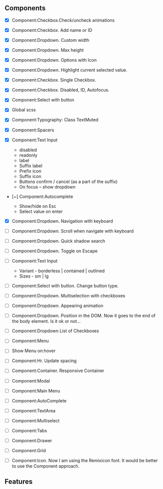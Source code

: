 ## Components

- [x] Component:Checkbox.Check/uncheck animations
- [x] Component:Checkbox. Add name or ID

- [x] Component:Dropdown. Custom width
- [x] Component:Dropdown. Max height

- [x] Component:Dropdown. Options with Icon
- [x] Component:Dropdown. Highlight current selected value.

- [x] Component:Checkbox. Single Checkbox.
- [x] Component:Checkbox. Disabled, ID, Autofocus.

<!-- Current -->

- [x] Component:Select with button
- [x] Global scss
- [x] Component:Typography: Class TextMuted
- [x] Component:Spacers
- [x] Component:Text Input

  - disabled
  - readonly
  - label
  - Suffix label
  - Prefix icon
  - Suffix icon
  - Buttons confirm / cancel (as a part of the suffix)
  - On focus – show dropdown

- [~] Component:Autocomplete

  - Show/hide on Esc
  - Select value on enter

- [x] Component:Dropdown. Navigation with keyboard
- [ ] Component:Dropdown. Scroll when navigate with keyboard
- [ ] Component:Dropdown. Quick shadow search
- [ ] Component:Dropdown. Toggle on Escape

- [ ] Component:Text Input

  - Variant - borderless | contained | outlined
  - Sizes - sm | lg

- [ ] Component:Select with button. Change button type.

<!-- Backlog -->

- [ ] Component:Dropdown. Multiselection with checkboxes
- [ ] Component:Dropdown. Appearing animation
- [ ] Component:Dropdown. Position in the DOM. Now it goes to the end of the body element. Is it ok or not...

- [ ] Component:Dropdown List of Checkboxes
- [ ] Component:Menu
- [ ] Show Menu on:hover

- [ ] Component:Hr. Update spacing
- [ ] Component:Container. Responsive Container
- [ ] Component:Modal
- [ ] Component:Main Menu
- [ ] Component:AutoComplete
- [ ] Component:TextArea
- [ ] Component:Multiselect
- [ ] Component:Tabs
- [ ] Component:Drawer
- [ ] Component:Grid
- [ ] Component:Icon. Now I am using the Remixicon font. It would be better to use the Component approach.

## Features
